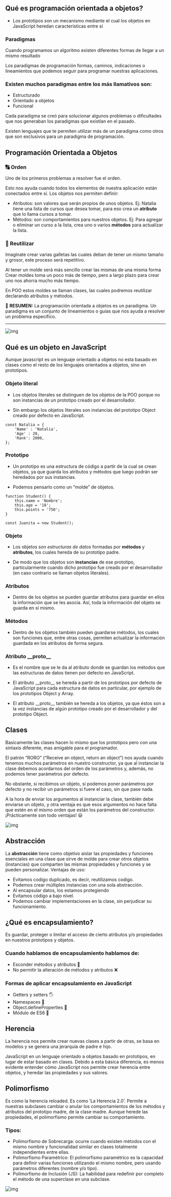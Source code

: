 ## Qué es programación orientada a objetos?

* Los prototipos son un mecanismo mediante el cual los objetos en JavaScript heredan características entre sí

### Paradigmas
Cuando programamos un algoritmo existen diferentes formas de llegar a un mismo resultado

Los paradigmas de programación formas, caminos, indicaciones o lineamientos que podemos seguir para programar nuestras aplicaciones.

### Existen muchos paradigmas entre los más llamativos son:
* Estructurado
* Orientado a objetos
* Funcional

Cada paradigma se creó para solucionar algunos problemas o dificultades que nos generaban los paradigmas que existían en el pasado.

Existen lenguajes que te permiten utilizar más de un paradigma como otros que son exclusivos para un paradigma de programación.

## Programación Orientada a Objetos

### 🔠 Orden
Uno de los primeros problemas a resolver fue el orden.

Esto nos ayuda cuando todos los elementos de nuestra aplicación están conectados entre sí.
Los objetos nos permiten definir:

* Atributos: son valores que serán propios de unos objetos. Ej: Natalia tiene una lista de cursos que desea tomar, para eso crea un **atributo** que lo llama cursos a tomar.
* Métodos: son comportamientos para nuestros objetos. Ej: Para agregar o eliminar un curso a la lista, crea uno o varios **métodos** para actualizar la lista.

### 🍪 Reutilizar
Imagínate crear varias galletas las cuales deban de tener un mismo tamaño y grosor, este proceso será repetitivo.

Al tener un molde será más sencillo crear las mismas de una misma forma
Crear moldes toma un poco más de tiempo, pero a largo plazo para crear uno nos ahorra mucho más tiempo.

En POO estos moldes se llaman clases, las cuales podremos reutilizar declarando atributos y métodos.

📌 **RESUMEN:** La programación orientada a objetos es un paradigma. Un paradigma es un conjunto de lineamientos o guías que nos ayuda a resolver un problema específico.

---

![img](img/POO-1.webp)


## Qué es un objeto en JavaScript

Aunque javascript es un lenguaje orientado a objetos no esta basado en clases como el resto de los lenguajes orientados a objetos, sino en prototipos.

### Objeto literal
* Los objetos literales se distinguen de los objetos de la POO porque no son instancias de un prototipo creado por el desarrollador.

* Sin embargo los objetos literales son instancias del prototipo Object creado por defecto en JavaScript.


```
const Natalia = {
	'Name' : 'Natalia',
	'Age' : 20,
	'Rank': 2000, 
};
```

### Prototipo
* Un prototipo es una estructura de código a partir de la cual se crean objetos, ya que guarda los atributos y métodos que luego podrán ser heredados por sus instancias.

* Podemos pensarlo como un “molde” de objetos.

```
function Student() {
	this.name = 'Nombre';
	this.age = '18';
	this.points = '750';
}

const Juanita = new Student();
```

### Objeto
* Los objetos son *estructuras de datos* formadas por **métodos** y **atributos**, los cuales hereda de su prototipo padre.

* De modo que los objetos son **instancias** de ese prototipo, particularmente cuando dicho prototipo fue creado por el desarrollador (en caso contrario se llaman objetos literales).

### Atributos

* Dentro de los objetos se pueden guardar atributos para guardar en ellos la información que se les asocia. Así, toda la información del objeto se guarda en sí mismo.

### Métodos

* Dentro de los objetos también pueden guardarse métodos, los cuales son funciones que, entre otras cosas, permiten actualizar la información guardada en los atributos de forma segura.

### Atributo **__proto\__**
* Es el nombre que se le da al atributo donde se guardan los métodos que las estructuras de datos tienen por defecto en JavaScript.

* El atributo __proto\_\_ se hereda a partir de los prototipos por defecto de JavaScript para cada estructura de datos en particular, por ejemplo de los prototipos Object y Array.

* El atributo __proto\_\_ también se hereda a los objetos, ya que éstos son a la vez instancias de algún prototipo creado por el desarrollador y del prototipo Object.


## Clases

Basicamente las clases hacen lo mismo que los prototipos pero con una sintaxis diferente, mas amigable para el programador.

El patrón “RORO” (“Receive an object, return an object”) nos ayuda cuando tenemos muchos parámetros en nuestro constructor, ya que al instanciar la clase debemos acordarnos del orden de los parámetros y, además, no podemos tener parámetros por defecto.

No obstante, si recibimos un objeto, sí podemos poner parámetros por defecto y no recibir un parámetros si fuere el caso, sin que pase nada.

A la hora de enviar los argumentos al instanciar la clase, también debe enviarse un objeto, y otra ventaja es que esos argumentos no hace falta que estén en el mismo orden que están los parámetros del constructor. ¡Prácticamente son todo ventajas! 😃

![img](https://static.platzi.com/media/user_upload/js_poo-48b3b235-85d8-45cc-badc-4056e2882ba7.jpg)


## Abstracción

La **abstracción** tiene como objetivo aislar las propiedades y funciones esenciales en una clase que sirve de molde para crear otros objetos (instancias) que comparten las mismas propiedades y funciones y se pueden personalizar.
Ventajas de uso:

* Evitamos codigo duplicado, es decir, reutilizamos codigo.
* Podemos crear múltiples instancias con una sola abstracción.
* Al encapsular datos, los estamos protegiendo
* Evitamos código a bajo nivel.
* Podemos cambiar implementaciones en la clase, sin perjudicar su funcionamiento.


## ¿Qué es encapsulamiento?

Es guardar, proteger o limitar el acceso de cierto atributos y/o propiedades en nuestros prototipos y objetos.

### Cuando hablamos de **encapsulamiento** hablamos de:

* Esconder métodos y atributos 👻
* No permitir la alteración de métodos y atributos ❌

### Formas de aplicar encapsulamiento en JavaScript

* Getters y setters 🖐
* Namespaces 🙂
* Object.defineProperties 🎈
* Módulo de ES6 🤝

## Herencia

La herencia nos permite crear nuevas clases a partir de otras, se basa en modelos y se genera una jerarquía de padre e hijo.

JavaScript en un lenguaje orientado a objetos basado en prototipos, en lugar de estar basado en clases. Debido a esta básica diferencia, es menos evidente entender cómo JavaScript nos permite crear herencia entre objetos, y heredar las propiedades y sus valores.

## Polimorfismo

Es como la herencia reloaded. Es como ‘La Herencia 2.0’. Permite a nuestras subclases cambiar o anular los comportamientos de los métodos y atributos del prototipo madre, de la clase madre. Aunque herede las propiedades, el polimorfismo permite cambiar su comportamiento.

### Tipos:

* Polimorfismo de Sobrecarga: ocurre cuando existen métodos con el mismo nombre y funcionalidad similar en clases totalmente independientes entre ellas.
* Polimorfismo Paramétrico: El polimorfismo paramétrico es la capacidad para definir varias funciones utilizando el mismo nombre, pero usando parámetros diferentes (nombre y/o tipo).
* Polimorfismo de Inclusión (JS): La habilidad para redefinir por completo el método de una superclase en una subclase.

![img](https://static.platzi.com/media/user_upload/IMG_0044-9cd2d8ad-6c0f-4af4-8320-b4d79165f0af.jpg)